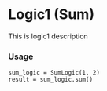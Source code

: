 # Logic1 (Sum)

This is logic1 description

### Usage
```
sum_logic = SumLogic(1, 2)
result = sum_logic.sum()
```
